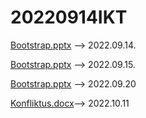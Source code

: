 # 20220914IKT
[Bootstrap.pptx](https://github.com/EssesKevin/20220914IKT/files/9563889/Bootstrap.pptx) --> 2022.09.14.

[Bootstrap.pptx](https://github.com/EssesKevin/20220914IKT/files/9574334/Bootstrap.pptx) --> 2022.09.15.

[Bootstrap.pptx](https://github.com/EssesKevin/20220914IKT/files/9606595/Bootstrap.pptx) --> 2022.09.20

[Konfliktus.docx](https://github.com/EssesKevin/20220914IKT/files/9754143/Konfliktus.docx)--> 2022.10.11


